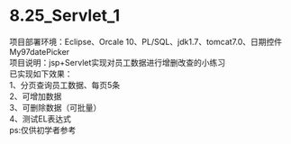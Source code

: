 # 8.25_Servlet_1
项目部署环境：Eclipse、Orcale 10、PL/SQL、jdk1.7、tomcat7.0、日期控件My97datePicker</br>
项目说明：jsp+Servlet实现对员工数据进行增删改查的小练习</br>
已实现如下效果：</br>
1、分页查询员工数据、每页5条</br>
2、可增加数据</br>
3、可删除数据（可批量）</br>
4、测试EL表达式</br>
ps:仅供初学者参考
